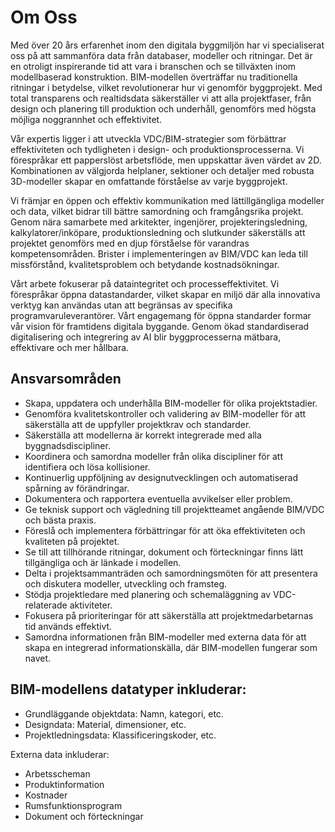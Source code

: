 # Om Oss

Med över 20 års erfarenhet inom den digitala byggmiljön har vi specialiserat oss på att sammanföra data från databaser, modeller och ritningar. Det är en otroligt inspirerande tid att vara i branschen och se tillväxten inom modellbaserad konstruktion. BIM-modellen överträffar nu traditionella ritningar i betydelse, vilket revolutionerar hur vi genomför byggprojekt. Med total transparens och realtidsdata säkerställer vi att alla projektfaser, från design och planering till produktion och underhåll, genomförs med högsta möjliga noggrannhet och effektivitet.

Vår expertis ligger i att utveckla VDC/BIM-strategier som förbättrar effektiviteten och tydligheten i design- och produktionsprocesserna. Vi förespråkar ett papperslöst arbetsflöde, men uppskattar även värdet av 2D. Kombinationen av välgjorda helplaner, sektioner och detaljer med robusta 3D-modeller skapar en omfattande förståelse av varje byggprojekt.

Vi främjar en öppen och effektiv kommunikation med lättillgängliga modeller och data, vilket bidrar till bättre samordning och framgångsrika projekt. Genom nära samarbete med arkitekter, ingenjörer, projekteringsledning, kalkylatorer/inköpare, produktionsledning och slutkunder säkerställs att projektet genomförs med en djup förståelse för varandras kompetensområden. Brister i implementeringen av BIM/VDC kan leda till missförstånd, kvalitetsproblem och betydande kostnadsökningar.

Vårt arbete fokuserar på dataintegritet och processeffektivitet. Vi förespråkar öppna datastandarder, vilket skapar en miljö där alla innovativa verktyg kan användas utan att begränsas av specifika programvaruleverantörer. Vårt engagemang för öppna standarder formar vår vision för framtidens digitala byggande. Genom ökad standardiserad digitalisering och integrering av AI blir byggprocesserna mätbara, effektivare och mer hållbara.

## Ansvarsområden

- Skapa, uppdatera och underhålla BIM-modeller för olika projektstadier.
- Genomföra kvalitetskontroller och validering av BIM-modeller för att säkerställa att de uppfyller projektkrav och standarder.
- Säkerställa att modellerna är korrekt integrerade med alla byggnadsdiscipliner.
- Koordinera och samordna modeller från olika discipliner för att identifiera och lösa kollisioner.
- Kontinuerlig uppföljning av designutvecklingen och automatiserad spårning av förändringar.
- Dokumentera och rapportera eventuella avvikelser eller problem.
- Ge teknisk support och vägledning till projektteamet angående BIM/VDC och bästa praxis.
- Föreslå och implementera förbättringar för att öka effektiviteten och kvaliteten på projektet.
- Se till att tillhörande ritningar, dokument och förteckningar finns lätt tillgängliga och är länkade i modellen.
- Delta i projektsammanträden och samordningsmöten för att presentera och diskutera modeller, utveckling och framsteg.
- Stödja projektledare med planering och schemaläggning av VDC-relaterade aktiviteter.
- Fokusera på prioriteringar för att säkerställa att projektmedarbetarnas tid används effektivt.
- Samordna informationen från BIM-modeller med externa data för att skapa en integrerad informationskälla, där BIM-modellen fungerar som navet.

## BIM-modellens datatyper inkluderar:

- Grundläggande objektdata: Namn, kategori, etc.
- Designdata: Material, dimensioner, etc.
- Projektledningsdata: Klassificeringskoder, etc.

Externa data inkluderar:

- Arbetsscheman
- Produktinformation
- Kostnader
- Rumsfunktionsprogram
- Dokument och förteckningar
